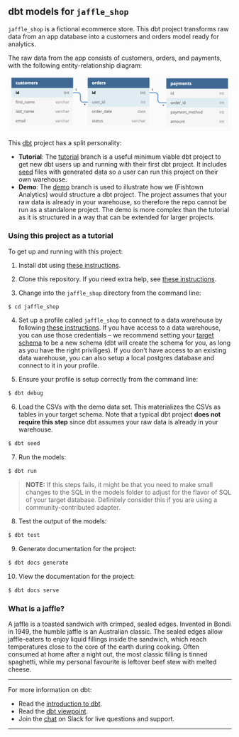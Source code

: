 ## dbt models for `jaffle_shop`

`jaffle_shop` is a fictional ecommerce store. This dbt project transforms raw
data from an app database into a customers and orders model ready for analytics.

The raw data from the app consists of customers, orders, and payments, with the
following entity-relationship diagram:

![Jaffle Shop ERD](/etc/jaffle_shop_erd.png)

This [dbt](https://www.getdbt.com/) project has a split personality:

- **Tutorial**: The [tutorial](https://github.com/fishtown-analytics/jaffle_shop/tree/master)
  branch is a useful minimum viable dbt project to get new dbt users up and
  running with their first dbt project. It includes [seed](https://docs.getdbt.com/reference#seed)
  files with generated data so a user can run this project on their own warehouse.
- **Demo**: The [demo](https://github.com/fishtown-analytics/jaffle_shop/tree/demo/master)
  branch is used to illustrate how we (Fishtown Analytics) would structure a dbt
  project. The project assumes that your raw data is already in your warehouse,
  so therefore the repo cannot be run as a standalone project. The demo is more
  complex than the tutorial as it is structured in a way that can be extended for
  larger projects.

### Using this project as a tutorial

To get up and running with this project:

1. Install dbt using [these instructions](https://docs.getdbt.com/docs/installation).

2. Clone this repository. If you need extra help, see [these instructions](https://docs.getdbt.com/docs/use-an-existing-project).

3. Change into the `jaffle_shop` directory from the command line:

```bash
$ cd jaffle_shop
```

4. Set up a profile called `jaffle_shop` to connect to a data warehouse by
   following [these instructions](https://docs.getdbt.com/docs/configure-your-profile).
   If you have access to a data warehouse, you can use those credentials – we
   recommend setting your [target schema](https://docs.getdbt.com/docs/configure-your-profile#section-populating-your-profile)
   to be a new schema (dbt will create the schema for you, as long as you have
   the right priviliges). If you don't have access to an existing data warehouse,
   you can also setup a local postgres database and connect to it in your profile.

5. Ensure your profile is setup correctly from the command line:

```bash
$ dbt debug
```

6. Load the CSVs with the demo data set. This materializes the CSVs as tables in
   your target schema. Note that a typical dbt project **does not require this
   step** since dbt assumes your raw data is already in your warehouse.

```bash
$ dbt seed
```

7. Run the models:

```bash
$ dbt run
```

> **NOTE:** If this steps fails, it might be that you need to make small changes to the SQL in the models folder to adjust for the flavor of SQL of your target database. Definitely consider this if you are using a community-contributed adapter.

8. Test the output of the models:

```bash
$ dbt test
```

9. Generate documentation for the project:

```bash
$ dbt docs generate
```

10. View the documentation for the project:

```bash
$ dbt docs serve
```

### What is a jaffle?

A jaffle is a toasted sandwich with crimped, sealed edges. Invented in Bondi in 1949, the humble jaffle is an Australian classic. The sealed edges allow jaffle-eaters to enjoy liquid fillings inside the sandwich, which reach temperatures close to the core of the earth during cooking. Often consumed at home after a night out, the most classic filling is tinned spaghetti, while my personal favourite is leftover beef stew with melted cheese.

---

For more information on dbt:

- Read the [introduction to dbt](https://dbt.readme.io/docs/introduction).
- Read the [dbt viewpoint](https://dbt.readme.io/docs/viewpoint).
- Join the [chat](http://slack.getdbt.com/) on Slack for live questions and support.

---
